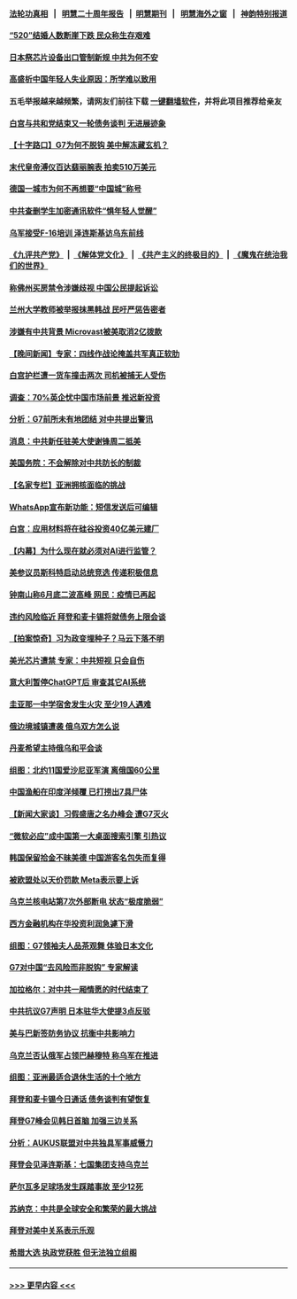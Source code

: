 #### [法轮功真相](https://github.com/gfw-breaker/truth/blob/master/README.md?t=0) &nbsp;&nbsp;|&nbsp;&nbsp; [明慧二十周年报告](https://github.com/gfw-breaker/mh-reports/blob/master/README.md?t=0) &nbsp;&nbsp;|&nbsp;&nbsp;[明慧期刊](https://github.com/gfw-breaker/mh-qikan) &nbsp;&nbsp;|&nbsp;&nbsp; [明慧海外之窗](https://github.com/gfw-breaker/mh-news/blob/master/README.md?t=0) &nbsp;&nbsp;|&nbsp;&nbsp; [神韵特别报道](https://github.com/gfw-breaker/mh-news/blob/master/shenyun.md?t=0)
#### [“520”结婚人数断崖下跌 民众称生存艰难](../pages/nsc418/n14002424.md?t=05240343) 
#### [日本祭芯片设备出口管制新规 中共为何不安](../pages/nsc418/n14002608.md?t=05240343) 
#### [高盛析中国年轻人失业原因：所学难以致用](../pages/nsc418/n14002617.md?t=05240343) 
#### 五毛举报越来越频繁，请网友们前往下载 [一键翻墙软件](https://github.com/gfw-breaker/ssr-accounts)，并将此项目推荐给亲友
#### [白宫与共和党结束又一轮债务谈判 无进展迹象](../pages/nsc418/n14002573.md?t=05240343) 
#### [【十字路口】G7为何不脱钩 美中解冻藏玄机？](../pages/nsc418/n14002513.md?t=05240343) 
#### [末代皇帝溥仪百达翡丽腕表 拍卖510万美元](../pages/nsc418/n14002609.md?t=05240343) 
#### [德国一城市为何不再想要“中国城”称号](../pages/nsc418/n14002451.md?t=05240343) 
#### [中共查删学生加密通讯软件“惧年轻人觉醒”](../pages/nsc418/n14001866.md?t=05240343) 
#### [乌军接受F-16培训 泽连斯基访乌东前线](../pages/nsc418/n14002565.md?t=05240343) 
#### [《九评共产党》](https://github.com/begood0513/9ping.md/blob/master/README.md) &nbsp;|&nbsp; [《解体党文化》](../../../../jtdwh.md/blob/master/README.md)  &nbsp;|&nbsp; [《共产主义的终极目的》](../../../../gczydzjmd.md/blob/master/README.md) &nbsp;|&nbsp; [《魔鬼在统治我们的世界》](../../../../mgztzwmdsj.md/blob/master/README.md) 
#### [称佛州买房禁令涉嫌歧视 中国公民提起诉讼](../pages/nsc418/n14002447.md?t=05240343) 
#### [兰州大学教师被举报抹黑韩战 民吁严惩告密者](../pages/nsc418/n14002420.md?t=05240343) 
#### [涉嫌有中共背景 Microvast被美取消2亿拨款](../pages/nsc418/n14002425.md?t=05240343) 
#### [【晚间新闻】专家：四线作战论掩盖共军真正软肋](../pages/nsc418/n14002400.md?t=05240343) 
#### [白宫护栏遭一货车撞击两次 司机被捕无人受伤](../pages/nsc418/n14002369.md?t=05240343) 
#### [调查：70%英企忧中国市场前景 推迟新投资](../pages/nsc418/n14002348.md?t=05240343) 
#### [分析：G7前所未有地团结 对中共提出警讯](../pages/nsc418/n14001964.md?t=05240343) 
#### [消息：中共新任驻美大使谢锋周二抵美](../pages/nsc418/n14002231.md?t=05240343) 
#### [美国务院：不会解除对中共防长的制裁](../pages/nsc418/n14002190.md?t=05240343) 
#### [【名家专栏】亚洲拥核面临的挑战](../pages/nsc418/n14000325.md?t=05240343) 
#### [WhatsApp宣布新功能：短信发送后可编辑](../pages/nsc418/n14002025.md?t=05240343) 
#### [白宫：应用材料将在硅谷投资40亿美元建厂](../pages/nsc418/n14001966.md?t=05240343) 
#### [【内幕】为什么现在就必须对AI进行监管？](../pages/nsc418/n14002066.md?t=05240343) 
#### [美参议员斯科特启动总统竞选 传递积极信息](../pages/nsc418/n14002031.md?t=05240343) 
#### [钟南山称6月底二波高峰 网民：疫情已再起](../pages/nsc418/n14001802.md?t=05240343) 
#### [违约风险临近 拜登和麦卡锡将就债务上限会谈](../pages/nsc418/n14002020.md?t=05240343) 
#### [【拍案惊奇】习为政变埋种子？马云下落不明](../pages/nsc418/n14001962.md?t=05240343) 
#### [美光芯片遭禁 专家：中共短视 只会自伤](../pages/nsc418/n14002017.md?t=05240343) 
#### [意大利暂停ChatGPT后 审查其它AI系统](../pages/nsc418/n14001967.md?t=05240343) 
#### [圭亚那一中学宿舍发生火灾 至少19人遇难](../pages/nsc418/n14001990.md?t=05240343) 
#### [俄边境城镇遭袭 俄乌双方怎么说](../pages/nsc418/n14001916.md?t=05240343) 
#### [丹麦希望主持俄乌和平会谈](../pages/nsc418/n14001991.md?t=05240343) 
#### [组图：北约11国爱沙尼亚军演 离俄国60公里](../pages/nsc418/n14001657.md?t=05240343) 
#### [中国渔船在印度洋倾覆 已打捞出7具尸体](../pages/nsc418/n14001860.md?t=05240343) 
#### [【新闻大家谈】习假盛唐之名办峰会 遭G7灭火](../pages/nsc418/n14001918.md?t=05240343) 
#### [“微软必应”成中国第一大桌面搜索引擎 引热议](../pages/nsc418/n14001804.md?t=05240343) 
#### [韩国保留拾金不昧美德 中国游客名包失而复得](../pages/nsc418/n14001661.md?t=05240343) 
#### [被欧盟处以天价罚款 Meta表示要上诉](../pages/nsc418/n14001839.md?t=05240343) 
#### [乌克兰核电站第7次外部断电 状态“极度脆弱”](../pages/nsc418/n14001780.md?t=05240343) 
#### [西方金融机构在华投资利润急遽下滑](../pages/nsc418/n14001715.md?t=05240343) 
#### [组图：G7领袖夫人品茶观舞 体验日本文化](../pages/nsc418/n14001734.md?t=05240343) 
#### [G7对中国“去风险而非脱钩” 专家解读](../pages/nsc418/n14001658.md?t=05240343) 
#### [加拉格尔：对中共一厢情愿的时代结束了](../pages/nsc418/n14001379.md?t=05240343) 
#### [中共抗议G7声明 日本驻华大使提3点反驳](../pages/nsc418/n14001624.md?t=05240343) 
#### [美与巴新签防务协议 抗衡中共影响力](../pages/nsc418/n14001525.md?t=05240343) 
#### [乌克兰否认俄军占领巴赫穆特 称乌军在推进](../pages/nsc418/n14001410.md?t=05240343) 
#### [组图：亚洲最适合退休生活的十个地方](../pages/nsc418/n13995203.md?t=05240343) 
#### [拜登和麦卡锡今日通话 债务谈判有望恢复](../pages/nsc418/n14001362.md?t=05240343) 
#### [拜登G7峰会见韩日首脑 加强三边关系](../pages/nsc418/n14001305.md?t=05240343) 
#### [分析：AUKUS联盟对中共独具军事威慑力](../pages/nsc418/n13998385.md?t=05240343) 
#### [拜登会见泽连斯基：七国集团支持乌克兰](../pages/nsc418/n14001266.md?t=05240343) 
#### [萨尔瓦多足球场发生踩踏事故 至少12死](../pages/nsc418/n14001363.md?t=05240343) 
#### [苏纳克：中共是全球安全和繁荣的最大挑战](../pages/nsc418/n14001332.md?t=05240343) 
#### [拜登对美中关系表示乐观](../pages/nsc418/n14001337.md?t=05240343) 
#### [希腊大选 执政党获胜 但无法独立组阁](../pages/nsc418/n14001348.md?t=05240343) 

----
#### [ >>> 更早内容 <<< ](../indexes/nsc418-earlier.md)
